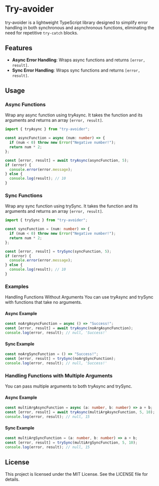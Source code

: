 # Try-avoider

try-avoider is a lightweight TypeScript library designed to simplify error handling in both synchronous and asynchronous functions, eliminating the need for repetitive `try-catch` blocks.

## Features

- **Async Error Handling**: Wraps async functions and returns `[error, result]`.
- **Sync Error Handling**: Wraps sync functions and returns `[error, result]`.

## Usage

### Async Functions

Wrap any async function using tryAsync. It takes the function and its arguments and returns an array `[error, result]`.

```typescript
import { tryAsync } from "try-avoider";

const asyncFunction = async (num: number) => {
  if (num < 0) throw new Error("Negative number!");
  return num * 2;
};

const [error, result] = await tryAsync(asyncFunction, 5);
if (error) {
  console.error(error.message);
} else {
  console.log(result); // 10
}
```

### Sync Functions

Wrap any sync function using trySync. It takes the function and its arguments and returns an array `[error, result]`.

```typescript
import { trySync } from "try-avoider";

const syncFunction = (num: number) => {
  if (num < 0) throw new Error("Negative number!");
  return num * 2;
};

const [error, result] = trySync(syncFunction, 5);
if (error) {
  console.error(error.message);
} else {
  console.log(result); // 10
}
```

### Examples

Handling Functions Without Arguments
You can use tryAsync and trySync with functions that take no arguments.

#### Async Example

```typescript
const noArgAsyncFunction = async () => "Success!";
const [error, result] = await tryAsync(noArgAsyncFunction);
console.log(error, result); // null, 'Success!'
```

#### Sync Example

```typescript
const noArgSyncFunction = () => "Success!";
const [error, result] = trySync(noArgSyncFunction);
console.log(error, result); // null, 'Success!'
```

### Handling Functions with Multiple Arguments

You can pass multiple arguments to both tryAsync and trySync.

#### Async Example

```typescript
const multiArgAsyncFunction = async (a: number, b: number) => a + b;
const [error, result] = await tryAsync(multiArgAsyncFunction, 5, 10);
console.log(error, result); // null, 15
```

#### Sync Example

```typescript
const multiArgSyncFunction = (a: number, b: number) => a + b;
const [error, result] = trySync(multiArgSyncFunction, 5, 10);
console.log(error, result); // null, 15
```

## License
This project is licensed under the MIT License. See the LICENSE file for details.
